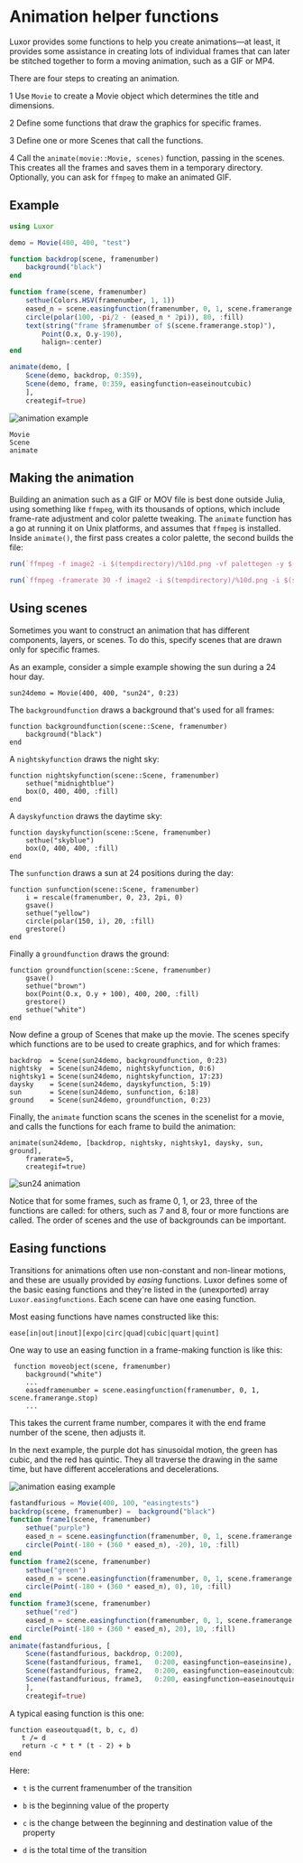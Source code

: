 # Animation helper functions

Luxor provides some functions to help you create animations—at least, it provides some assistance in creating lots of individual frames that can later be stitched together to form a moving animation, such as a GIF or MP4.

There are four steps to creating an animation.

1 Use `Movie` to create a Movie object which determines the title and dimensions.

2 Define some functions that draw the graphics for specific frames.

3 Define one or more Scenes that call the functions.

4 Call the `animate(movie::Movie, scenes)` function, passing in the scenes. This creates all the frames and saves them in a temporary directory. Optionally, you can ask for `ffmpeg` to make an animated GIF.

## Example

```julia
using Luxor

demo = Movie(400, 400, "test")

function backdrop(scene, framenumber)
    background("black")
end

function frame(scene, framenumber)
    sethue(Colors.HSV(framenumber, 1, 1))
    eased_n = scene.easingfunction(framenumber, 0, 1, scene.framerange.stop)
    circle(polar(100, -pi/2 - (eased_n * 2pi)), 80, :fill)
    text(string("frame $framenumber of $(scene.framerange.stop)"),
        Point(O.x, O.y-190),
        halign=:center)
end

animate(demo, [
    Scene(demo, backdrop, 0:359),
    Scene(demo, frame, 0:359, easingfunction=easeinoutcubic)
    ],
    creategif=true)
```

![animation example](assets/figures/animation.gif)

```@docs
Movie
Scene
animate
```

## Making the animation

Building an animation such as a GIF or MOV file is best done outside Julia, using something like `ffmpeg`, with its thousands of options, which include frame-rate adjustment and color palette tweaking. The `animate` function has a go at running it on Unix platforms, and assumes that `ffmpeg` is installed. Inside `animate()`, the first pass creates a color palette, the second builds the file:

```julia
run(`ffmpeg -f image2 -i $(tempdirectory)/%10d.png -vf palettegen -y $(seq.stitle)-palette.png`)

run(`ffmpeg -framerate 30 -f image2 -i $(tempdirectory)/%10d.png -i $(seq.stitle)-palette.png -lavfi paletteuse -y /tmp/$(seq.stitle).gif`)
```

## Using scenes

Sometimes you want to construct an animation that has different components, layers, or scenes. To do this, specify scenes that are drawn only for specific frames.

As an example, consider a simple example showing the sun during a 24 hour day.

    sun24demo = Movie(400, 400, "sun24", 0:23)

The `backgroundfunction` draws a background that's used for all frames:

    function backgroundfunction(scene::Scene, framenumber)
        background("black")
    end

A `nightskyfunction` draws the night sky:

    function nightskyfunction(scene::Scene, framenumber)
        sethue("midnightblue")
        box(O, 400, 400, :fill)
    end

A `dayskyfunction` draws the daytime sky:

    function dayskyfunction(scene::Scene, framenumber)
        sethue("skyblue")
        box(O, 400, 400, :fill)
    end

The `sunfunction` draws a sun at 24 positions during the day:

    function sunfunction(scene::Scene, framenumber)
        i = rescale(framenumber, 0, 23, 2pi, 0)
        gsave()
        sethue("yellow")
        circle(polar(150, i), 20, :fill)
        grestore()
    end

Finally a `groundfunction` draws the ground:

    function groundfunction(scene::Scene, framenumber)
        gsave()
        sethue("brown")
        box(Point(O.x, O.y + 100), 400, 200, :fill)
        grestore()
        sethue("white")
    end

Now define a group of Scenes that make up the movie. The scenes specify which functions are to be used to create graphics, and for which frames:

    backdrop  = Scene(sun24demo, backgroundfunction, 0:23)
    nightsky  = Scene(sun24demo, nightskyfunction, 0:6)
    nightsky1 = Scene(sun24demo, nightskyfunction, 17:23)
    daysky    = Scene(sun24demo, dayskyfunction, 5:19)
    sun       = Scene(sun24demo, sunfunction, 6:18)
    ground    = Scene(sun24demo, groundfunction, 0:23)

Finally, the `animate` function scans the scenes in the scenelist for a movie, and calls the functions for each frame to build the animation:

    animate(sun24demo, [backdrop, nightsky, nightsky1, daysky, sun, ground],
        framerate=5,
        creategif=true)

![sun24 animation](assets/figures/sun24.gif)

Notice that for some frames, such as frame 0, 1, or 23, three of the functions are called: for others, such as 7 and 8, four or more functions are called. The order of scenes and the use of backgrounds can be important.

## Easing functions

Transitions for animations often use non-constant and non-linear motions, and these are usually provided by *easing* functions. Luxor defines some of the basic easing functions and they're listed in the (unexported) array `Luxor.easingfunctions`. Each scene can have one easing function.

Most easing functions have names constructed like this:

    ease[in|out|inout][expo|circ|quad|cubic|quart|quint]

One way to use an easing function in a frame-making function is like this:

     function moveobject(scene, framenumber)
        background("white")
        ...
        easedframenumber = scene.easingfunction(framenumber, 0, 1, scene.framerange.stop)
        ...

This takes the current frame number, compares it with the end frame number of the scene, then adjusts it.

In the next example, the purple dot has sinusoidal motion, the green has cubic, and the red has quintic. They all traverse the drawing in the same time, but have different accelerations and decelerations.

![animation easing example](assets/figures/animation-easing.gif)

```julia
fastandfurious = Movie(400, 100, "easingtests")
backdrop(scene, framenumber) =  background("black")
function frame1(scene, framenumber)
    sethue("purple")
    eased_n = scene.easingfunction(framenumber, 0, 1, scene.framerange.stop)
    circle(Point(-180 + (360 * eased_n), -20), 10, :fill)
end
function frame2(scene, framenumber)
    sethue("green")
    eased_n = scene.easingfunction(framenumber, 0, 1, scene.framerange.stop)
    circle(Point(-180 + (360 * eased_n), 0), 10, :fill)
end
function frame3(scene, framenumber)
    sethue("red")
    eased_n = scene.easingfunction(framenumber, 0, 1, scene.framerange.stop)
    circle(Point(-180 + (360 * eased_n), 20), 10, :fill)
end
animate(fastandfurious, [
    Scene(fastandfurious, backdrop, 0:200),
    Scene(fastandfurious, frame1,   0:200, easingfunction=easeinsine),
    Scene(fastandfurious, frame2,   0:200, easingfunction=easeinoutcubic),
    Scene(fastandfurious, frame3,   0:200, easingfunction=easeinoutquint)
    ],
    creategif=true)
```

A typical easing function is this one:

    function easeoutquad(t, b, c, d)
       t /= d
       return -c * t * (t - 2) + b
    end

Here:

- `t` is the current framenumber of the transition

- `b` is the beginning value of the property

- `c` is the change between the beginning and destination value of the property

- `d` is the total time of the transition
